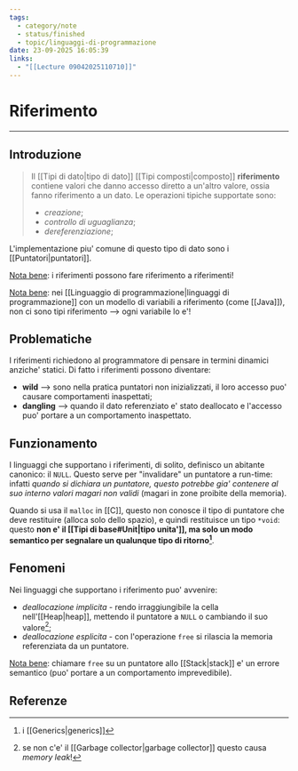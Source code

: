 ```yaml
---
tags:
  - category/note
  - status/finished
  - topic/linguaggi-di-programmazione
date: 23-09-2025 16:05:39
links:
  - "[[Lecture 09042025110710]]"
---
```

# Riferimento
---
## Introduzione
> Il [[Tipi di dato|tipo di dato]] [[Tipi composti|composto]] **riferimento** contiene valori che danno accesso diretto a un'altro valore, ossia fanno riferimento a un dato.
> Le operazioni tipiche supportate sono:
> - _creazione_;
> - _controllo di uguaglianza_;
> - _dereferenziazione_;

L'implementazione piu' comune di questo tipo di dato sono i [[Puntatori|puntatori]].

<u>Nota bene</u>: i riferimenti possono fare riferimento a riferimenti!

<u>Nota bene</u>: nei [[Linguaggio di programmazione|linguaggi di programmazione]] con un modello di variabili a riferimento (come [[Java]]), non ci sono tipi riferimento --> ogni variabile lo e'!

## Problematiche
I riferimenti richiedono al programmatore di pensare in termini dinamici anziche' statici. Di fatto i riferimenti possono diventare:
- **wild** --> sono nella pratica puntatori non inizializzati, il loro accesso puo' causare comportamenti inaspettati;
- **dangling** --> quando il dato referenziato e' stato deallocato e l'accesso puo' portare a un comportamento inaspettato.

## Funzionamento
I linguaggi che supportano i riferimenti, di solito, definisco un abitante canonico: il `NULL`. Questo serve per "invalidare" un puntatore a run-time: infatti _quando si dichiara un puntatore, questo potrebbe gia' contenere al suo interno valori magari non validi_ (magari in zone proibite della memoria).

Quando si usa il `malloc` in [[C]], questo non conosce il tipo di puntatore che deve restituire (alloca solo dello spazio), e quindi restituisce un tipo `*void`: questo **non e' il [[Tipi di base#Unit|tipo unita']], ma solo un modo semantico per segnalare un qualunque tipo di ritorno[^1]**.

## Fenomeni
Nei linguaggi che supportano i riferimento puo' avvenire:
- _deallocazione implicita_ - rendo irraggiungibile la cella nell'[[Heap|heap]], mettendo il puntatore a `NULL` o cambiando il suo valore[^2];
- _deallocazione esplicita_ - con l'operazione `free` si rilascia la memoria referenziata da un puntatore.

<u>Nota bene</u>: chiamare `free` su un puntatore allo [[Stack|stack]] e' un errore semantico (puo' portare a un comportamento imprevedibile).

## Referenze

[^1]: i [[Generics|generics]]

[^2]: se non c'e' il [[Garbage collector|garbage collector]] questo causa _memory leak_!
